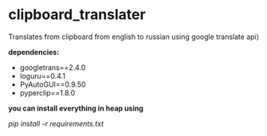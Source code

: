 # clipboard_translater
Translates from clipboard from english to russian using google translate api)



**dependencies:**

* googletrans==2.4.0
* loguru==0.4.1
* PyAutoGUI==0.9.50
* pyperclip==1.8.0




**you can install everything in heap using** 

*pip install -r requirements.txt*
